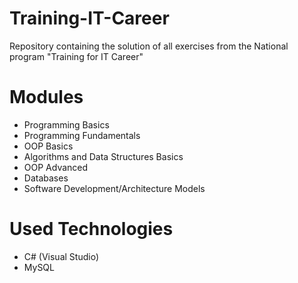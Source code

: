 # Training-IT-Career
Repository containing the solution of all exercises from the National program "Training for IT Career"
# Modules
  - Programming Basics
  - Programming Fundamentals
  - OOP Basics
  - Algorithms and Data Structures Basics
  - OOP Advanced
  - Databases
  - Software Development/Architecture Models
# Used Technologies
  - C# (Visual Studio)
  - MySQL
